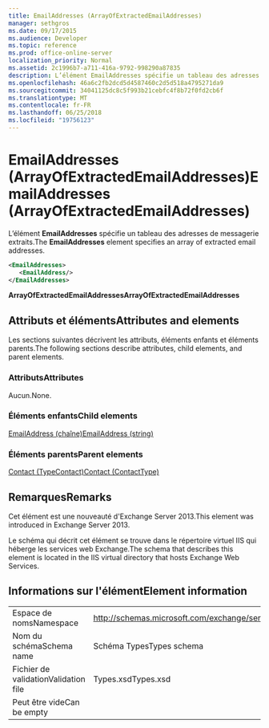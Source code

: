 ```yaml
---
title: EmailAddresses (ArrayOfExtractedEmailAddresses)
manager: sethgros
ms.date: 09/17/2015
ms.audience: Developer
ms.topic: reference
ms.prod: office-online-server
localization_priority: Normal
ms.assetid: 2c1996b7-a711-416a-9792-998290a87835
description: L’élément EmailAddresses spécifie un tableau des adresses de messagerie extraits.
ms.openlocfilehash: 46a6c2fb2dcd5d4587460c2d5d518a4795271da9
ms.sourcegitcommit: 34041125dc8c5f993b21cebfc4f8b72f0fd2cb6f
ms.translationtype: MT
ms.contentlocale: fr-FR
ms.lasthandoff: 06/25/2018
ms.locfileid: "19756123"
---
```

# <a name="emailaddresses-arrayofextractedemailaddresses"></a><span data-ttu-id="f6d82-103">EmailAddresses (ArrayOfExtractedEmailAddresses)</span><span class="sxs-lookup"><span data-stu-id="f6d82-103">EmailAddresses (ArrayOfExtractedEmailAddresses)</span></span>

<span data-ttu-id="f6d82-104">L’élément **EmailAddresses** spécifie un tableau des adresses de messagerie extraits.</span><span class="sxs-lookup"><span data-stu-id="f6d82-104">The **EmailAddresses** element specifies an array of extracted email addresses.</span></span> 
  
```XML
<EmailAddresses>
   <EmailAddress/>
</EmailAddresses>
```

 <span data-ttu-id="f6d82-105">**ArrayOfExtractedEmailAddresses**</span><span class="sxs-lookup"><span data-stu-id="f6d82-105">**ArrayOfExtractedEmailAddresses**</span></span>
## <a name="attributes-and-elements"></a><span data-ttu-id="f6d82-106">Attributs et éléments</span><span class="sxs-lookup"><span data-stu-id="f6d82-106">Attributes and elements</span></span>

<span data-ttu-id="f6d82-107">Les sections suivantes décrivent les attributs, éléments enfants et éléments parents.</span><span class="sxs-lookup"><span data-stu-id="f6d82-107">The following sections describe attributes, child elements, and parent elements.</span></span>
  
### <a name="attributes"></a><span data-ttu-id="f6d82-108">Attributs</span><span class="sxs-lookup"><span data-stu-id="f6d82-108">Attributes</span></span>

<span data-ttu-id="f6d82-109">Aucun.</span><span class="sxs-lookup"><span data-stu-id="f6d82-109">None.</span></span>
  
### <a name="child-elements"></a><span data-ttu-id="f6d82-110">Éléments enfants</span><span class="sxs-lookup"><span data-stu-id="f6d82-110">Child elements</span></span>

[<span data-ttu-id="f6d82-111">EmailAddress (chaîne)</span><span class="sxs-lookup"><span data-stu-id="f6d82-111">EmailAddress (string)</span></span>](emailaddress-string.md)
  
### <a name="parent-elements"></a><span data-ttu-id="f6d82-112">Éléments parents</span><span class="sxs-lookup"><span data-stu-id="f6d82-112">Parent elements</span></span>

[<span data-ttu-id="f6d82-113">Contact (TypeContact)</span><span class="sxs-lookup"><span data-stu-id="f6d82-113">Contact (ContactType)</span></span>](contact-contacttype.md)
  
## <a name="remarks"></a><span data-ttu-id="f6d82-114">Remarques</span><span class="sxs-lookup"><span data-stu-id="f6d82-114">Remarks</span></span>

<span data-ttu-id="f6d82-115">Cet élément est une nouveauté d'Exchange Server 2013.</span><span class="sxs-lookup"><span data-stu-id="f6d82-115">This element was introduced in Exchange Server 2013.</span></span>
  
<span data-ttu-id="f6d82-116">Le schéma qui décrit cet élément se trouve dans le répertoire virtuel IIS qui héberge les services web Exchange.</span><span class="sxs-lookup"><span data-stu-id="f6d82-116">The schema that describes this element is located in the IIS virtual directory that hosts Exchange Web Services.</span></span>
  
## <a name="element-information"></a><span data-ttu-id="f6d82-117">Informations sur l'élément</span><span class="sxs-lookup"><span data-stu-id="f6d82-117">Element information</span></span>

|||
|:-----|:-----|
|<span data-ttu-id="f6d82-118">Espace de noms</span><span class="sxs-lookup"><span data-stu-id="f6d82-118">Namespace</span></span>  <br/> |http://schemas.microsoft.com/exchange/services/2006/types  <br/> |
|<span data-ttu-id="f6d82-119">Nom du schéma</span><span class="sxs-lookup"><span data-stu-id="f6d82-119">Schema name</span></span>  <br/> |<span data-ttu-id="f6d82-120">Schéma Types</span><span class="sxs-lookup"><span data-stu-id="f6d82-120">Types schema</span></span>  <br/> |
|<span data-ttu-id="f6d82-121">Fichier de validation</span><span class="sxs-lookup"><span data-stu-id="f6d82-121">Validation file</span></span>  <br/> |<span data-ttu-id="f6d82-122">Types.xsd</span><span class="sxs-lookup"><span data-stu-id="f6d82-122">Types.xsd</span></span>  <br/> |
|<span data-ttu-id="f6d82-123">Peut être vide</span><span class="sxs-lookup"><span data-stu-id="f6d82-123">Can be empty</span></span>  <br/> ||
   

